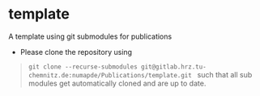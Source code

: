 # template

A template using git submodules for publications

* Please clone the repository using

> `
>    git clone --recurse-submodules git@gitlab.hrz.tu-chemnitz.de:numapde/Publications/template.git 
> `
    such that all sub modules get automatically cloned and are up to date.